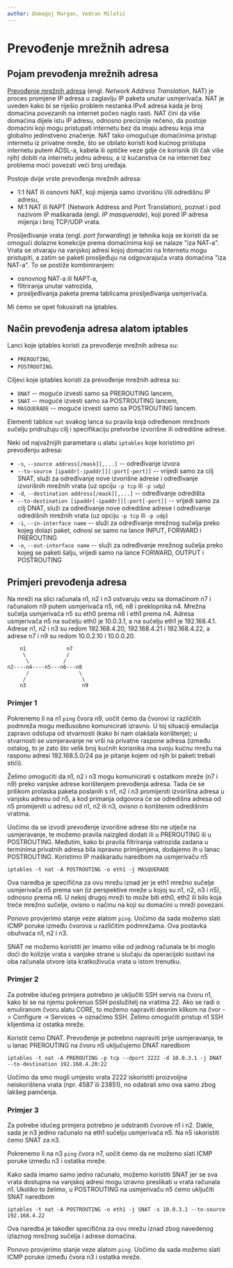 ```yaml
---
author: Domagoj Margan, Vedran Miletić
---
```


# Prevođenje mrežnih adresa

## Pojam prevođenja mrežnih adresa

[Prevođenje mrežnih adresa](https://en.wikipedia.org/wiki/Network_address_translation) (engl. *Network Address Translation*, NAT) je proces promjene IP adresa u zaglavlju IP paketa unutar usmjerivača. NAT je uveden kako bi se riješio problem nestanka IPv4 adresa kada je broj domaćina povezanih na internet počeo naglo rasti. NAT čini da više domaćina dijele istu IP adresu, odnosno preciznije rečeno, da postoje domaćini koji mogu pristupati internetu bez da imaju adresu koja ima globalno jedinstveno značenje. NAT tako omogućuje domaćinima pristup internetu iz privatne mreže, što se obilato koristi kod kućnog pristupa internetu putem ADSL-a, kabela ili optičke veze gdje će korisnik (ili čak više njih) dobiti na internetu jednu adresu, a iz kućanstva će na internet bez problema moći povezati veći broj uređaja.

Postoje dvije vrste prevođenja mrežnih adresa:

- 1:1 NAT ili osnovni NAT, koji mijenja samo izvorišnu i/ili odredišnu IP adresu,
- M:1 NAT ili NAPT (Network Address and Port Translation), poznat i pod nazivom IP maškarada (engl. *IP masquerade*), koji pored IP adresa mijenja i broj TCP/UDP vrata.

Prosljeđivanje vrata (engl. *port forwarding*) je tehnika koja se koristi da se omogući dolazne konekcije prema domaćinima koji se nalaze "iza NAT-a". Vrata se otvaraju na vanjskoj adresi kojoj domaćini na Internetu mogu pristupiti, a zatim se paketi prosljeđuju na odgovarajuća vrata domaćina "iza NAT-a". To se postiže kombiniranjem:

- osnovnog NAT-a ili NAPT-a,
- filtriranja unutar vatrozida,
- prosljeđivanja paketa prema tablicama prosljeđivanja usmjerivača.

Mi ćemo se opet fokusirati na iptables.

## Način prevođenja adresa alatom iptables

Lanci koje iptables koristi za prevođenje mrežnih adresa su:

- `PREROUTING`,
- `POSTROUTING`.

Ciljevi koje iptables koristi za prevođenje mrežnih adresa su:

- `DNAT` -- moguće izvesti samo sa PREROUTING lancem,
- `SNAT` -- moguće izvesti samo sa POSTROUTING lancem,
- `MASQUERADE` -- moguće izvesti samo sa POSTROUTING lancem.

Elementi tablice `nat` svakog lanca su pravila koja određenom mrežnom sučelju pridružuju cilj i specifikaciju pretvorbe izvorišne ili odredišne adrese.

Neki od najvažnijih parametara u alatu `iptables` koje koristimo pri prevođenju adresa:

- `-s`, `--source address[/mask][,...]` -- određivanje izvora
- `--to-source [ipaddr[-ipaddr]][:port[-port]]` -- vrijedi samo za cilj SNAT, služi za određivanje nove izvorišne adrese i određivanje izvorišnih mrežnih vrata (uz opciju `-p tcp` ili `-p udp`)
- `-d`, `--destination address[/mask][,...]` -- određivanje odredišta
- `--to-destination [ipaddr[-ipaddr]][:port[-port]]` -- vrijedi samo za cilj DNAT, služi za određivanje nove odredišne adrese i određivanje odredišnih mrežnih vrata (uz opciju `-p tcp` ili `-p udp`)
- `-i`, `--in-interface name` -- služi za određivanje mrežnog sučelja preko kojeg dolazi paket, odnosi se samo na lance INPUT, FORWARD i PREROUTING
- `-o`, `--out-interface name` -- služi za određivanje mrežnog sučelja preko kojeg se paketi šalju, vrijedi samo na lance FORWARD, OUTPUT i POSTROUTING

## Primjeri prevođenja adresa

Na mreži na slici računala n1, n2 i n3 ostvaruju vezu sa domaćinom n7 i računalom n9 putem usmjerivača n5, n6, n8 i preklopnika n4. Mrežna sučelja usmjerivača n5 su eth0 prema n6 i eth1 prema n4. Adresa usmjerivača n5 na sučelju eth0 je 10.0.3.1, a na sučelju eth1 je 192.168.4.1. Adrese n1, n2 i n3 su redom 192.168.4.20, 192.168.4.21 i 192.168.4.22, a adrese n7 i n9 su redom 10.0.2.10 i 10.0.0.20.

``` text
    n1             n7
     \             /
      \           /
n2----n4----n5---n6---n8
      /                \
     /                  \
    n3                  n9

```

### Primjer 1

Pokrenemo li na n1 `ping` čvora n9, uočit ćemo da čvorovi iz različitih podmreža mogu međusobno komunicirati izravno. U toj situaciji emulacija zapravo odstupa od stvarnosti (kako bi nam olakšala korištenje); u stvarnosti se usmjeravanje ne vrši na privatne raspone adresa (između ostalog, to je zato što velik broj kućnih korisnika ima svoju kućnu mrežu na rasponu adresi 192.168.5.0/24 pa je pitanje kojem od njih bi paketi trebali stići).

Želimo omogućiti da n1, n2 i n3 mogu komunicirati s ostatkom mreže (n7 i n9) preko vanjske adrese korištenjem prevođenja adresa. Tada će se prilikom prolaska paketa poslanih s n1, n2 i n3 promijeniti izvorišna adresa u vanjsku adresu od n5, a kod primanja odgovora će se odredišna adresa od n5 promijeniti u adresu od n1, n2 ili n3, ovisno o korištenim odredišnim vratima.

Uočimo da se izvodi prevođenje izvorišne adrese što ne utječe na usmjeravanje, te možemo pravila naizgled dodati ili u PREROUTING ili u POSTROUTING. Međutim, kako bi pravila filtriranja vatrozida zadana u terminima privatnih adresa bila ispravno primijenjena, dodajemo ih u lanac POSTROUTING. Koristimo IP maškaradu naredbom na usmjerivaču n5

``` shell
iptables -t nat -A POSTROUTING -o eth1 -j MASQUERADE
```

Ova naredba je specifična za ovu mrežu iznad jer je eth1 mrežno sučelje usmjerivača n5 prema van (iz perspektive mreže u kojoj su n1, n2, n3 i n5), odnosno prema n6. U nekoj drugoj mreži to može biti eth0, eth2 ili bilo koja treće mrežno sučelje, ovisno o načinu na koji su domaćini u mreži povezani.

Ponovo provjerimo stanje veze alatom `ping`. Uočimo da sada možemo slati ICMP poruke između čvorova u različitim podmrežama. Ova postavka obuhvaća n1, n2 i n3.

SNAT ne možemo koristiti jer imamo više od jednog računala te bi moglo doći do kolizije vrata s vanjske strane u slučaju da operacijski sustavi na oba računala otvore ista kratkoživuća vrata u istom trenutku.

### Primjer 2

Za potrebe idućeg primjera potrebno je uključiti SSH servis na čvoru n1, kako bi se na njemu pokrenuo SSH poslužitelj na vratima 22. Ako se radi o emuliranom čvoru alatu CORE, to možemo napraviti desnim klikom na čvor -> Configure -> Services -> označimo SSH. Želimo omogućiti pristup n1 SSH klijentima iz ostatka mreže.

Koristit ćemo DNAT. Prevođenje je potrebno napraviti prije usmjeravanja, te u lanac PREROUTING na čvoru n5 uključujemo DNAT naredbom

``` shell
iptables -t nat -A PREROUTING -p tcp --dport 2222 -d 10.0.3.1 -j DNAT --to-destination 192.168.4.20:22
```

Uočimo da smo mogli umjesto vrata 2222 iskoristiti proizvoljna neiskorištena vrata (npr. 4587 ili 23851), no odabrali smo ova samo zbog lakšeg pamćenja.

### Primjer 3

Za potrebe idućeg primjera potrebno je odstraniti čvorove n1 i n2. Dakle, sada je n3 jedino računalo na eth1 sučelju usmjerivača n5. Na n5 iskoristiti ćemo SNAT za n3.

Pokrenemo li na n3 `ping` čvora n7, uočit ćemo da ne možemo slati ICMP poruke između n3 i ostatka mreže.

Kako sada imamo samo jedno računalo, možemo koristiti SNAT jer se sva vrata dostupna na vanjskoj adresi mogu izravno preslikati u vrata računala n1. Ukoliko to želimo, u POSTROUTING na usmjerivaču n5 ćemo uključiti SNAT naredbom

``` shell
iptables -t nat -A POSTROUTING -o eth1 -j SNAT -s 10.0.3.1 --to-source 192.168.4.22
```

Ova naredba je također specifična za ovu mrežu iznad zbog navedenog izlaznog mrežnog sučelja i adrese domaćina.

Ponovo provjerimo stanje veze alatom `ping`. Uočimo da sada možemo slati ICMP poruke između čvora n3 i ostatka mreže.
